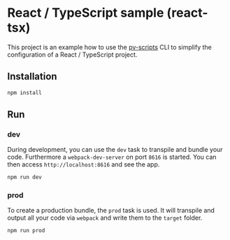 # React / TypeScript sample (react-tsx)

This project is an example how to use the [pv-scripts](https://github.com/pro-vision/fe-tools/tree/master/packages/pv-scripts) CLI to simplify the configuration of a React / TypeScript project.

## Installation

```sh 
npm install
``` 

## Run

### dev
During development, you can use the `dev` task to transpile and bundle your code. Furthermore a `webpack-dev-server` on port `8616` is started. You can then access `http://localhost:8616` and see the app.

```sh 
npm run dev
```

### prod
To create a production bundle, the `prod` task is used. It will transpile and output all your code via `webpack` and write them to the `target` folder.

```sh 
npm run prod
```

